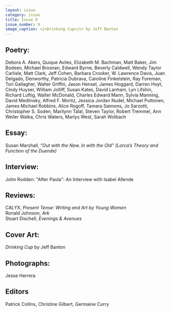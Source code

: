 ```yaml
---
layout: issue
category: issue
title: Issue 9
issue_number: 9
image_caption: <i>Drinking Cup</i> by Jeff Banton
---
```


## Poetry:
Debora A. Akers, Quique Aviles, Elizabeth M. Bachman, Matt Baker, Jim Bodeen, Michael Brosnan, Edward Byrne, Beverly Caldwell, Wendy Taylor Carlisle, Matt Clark, Jeff Cohen, Barbara Crooker, W. Lawrence Davis, Juan Delgado, Denworthy, Patricia Dubrava, Caroline Finkelstein, Ray Foreman, Tori Gallagher, Walter Griffin, Jason Hensel, James Hoggard, Darren Hoyt, Cindy Huyser, William Jolliff, Susan Kates, David Lanham, Lyn Lifshin, Richard Luftig, Walter McDonald, Charles Edward Mann, Sylvia Manning, David Medlinsky, Alfred F. Moritz, Jessica Jordan Nudel, Michael Puttonen, James Michael Robbins, Alice Rogoff, Tamara Saimons, Jo Sarzotti, Christopher S. Soden, Marilynn Talal, Steven Taylor, Robert Tremmel, Ann Weiler Walka, Chris Waters, Marlys West, Sarah Wolbach  

## Essay:
Susan Marshall, *"Out with the New. In with the Old” (Lorca’s Theory and Function of the Duende)*  

## Interview:
John Rodden: "After Paula": An Interview with Isabel Allende  

## Reviews:
CALYX, *Present Tense: Writing and Art by Young Women*  
Ronald Johnson, *Ark*  
Stuart Dischell, *Evenings & Avenues*  

## Cover Art:
*Drinking Cup* by Jeff Banton  

## Photographs:
Jesse Herrera

## Editors
Patrick&nbsp;Collins, Christine&nbsp;Gilbert, Germaine&nbsp;Curry  
